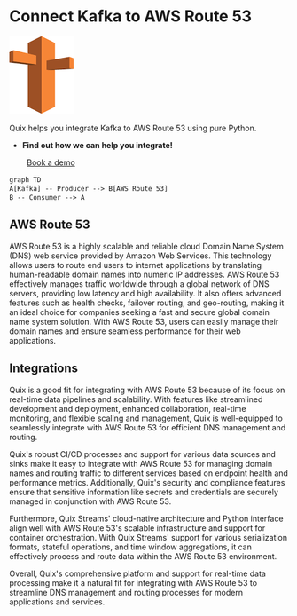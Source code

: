 # Connect Kafka to AWS Route 53

![](./images/logo_1.jpg)

Quix helps you integrate Kafka to AWS Route 53 using pure Python.

<div class="grid cards blog-grid-card" markdown>

- __Find out how we can help you integrate!__

    <a class="md-button md-button--primary" href="https://share.hsforms.com/1iW0TmZzKQMChk0lxd_tGiw4yjw2?__hstc=175542013.2303933fbd746c0ac86d9ccbe9bc9100.1728383268831.1729603416735.1729620918855.31&__hssc=175542013.1.1729620918855&__hsfp=2132701734" target="_blank" style="margin:.5rem;">Book a demo</a>

</div>

```mermaid
graph TD
A[Kafka] -- Producer --> B[AWS Route 53]
B -- Consumer --> A
```

## AWS Route 53

AWS Route 53 is a highly scalable and reliable cloud Domain Name System (DNS) web service provided by Amazon Web Services. This technology allows users to route end users to internet applications by translating human-readable domain names into numeric IP addresses. AWS Route 53 effectively manages traffic worldwide through a global network of DNS servers, providing low latency and high availability. It also offers advanced features such as health checks, failover routing, and geo-routing, making it an ideal choice for companies seeking a fast and secure global domain name system solution. With AWS Route 53, users can easily manage their domain names and ensure seamless performance for their web applications.

## Integrations

Quix is a good fit for integrating with AWS Route 53 because of its focus on real-time data pipelines and scalability. With features like streamlined development and deployment, enhanced collaboration, real-time monitoring, and flexible scaling and management, Quix is well-equipped to seamlessly integrate with AWS Route 53 for efficient DNS management and routing.

Quix's robust CI/CD processes and support for various data sources and sinks make it easy to integrate with AWS Route 53 for managing domain names and routing traffic to different services based on endpoint health and performance metrics. Additionally, Quix's security and compliance features ensure that sensitive information like secrets and credentials are securely managed in conjunction with AWS Route 53.

Furthermore, Quix Streams' cloud-native architecture and Python interface align well with AWS Route 53's scalable infrastructure and support for container orchestration. With Quix Streams' support for various serialization formats, stateful operations, and time window aggregations, it can effectively process and route data within the AWS Route 53 environment.

Overall, Quix's comprehensive platform and support for real-time data processing make it a natural fit for integrating with AWS Route 53 to streamline DNS management and routing processes for modern applications and services.


